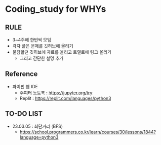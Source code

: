 # Coding_study for WHYs
## RULE
* 3~4주에 한번씩 모임
* 각자 풀은 문제를 깃허브에 올리기
* 불참할땐 깃허브에 자료를 올리고 트렐로에 링크 올리기
  * 그리고 간단한 설명 추가
## Reference
* 파이썬 웹 IDE
  * 주피터 노트북 : https://jupyter.org/try
  * Replit : https://replit.com/languages/python3
  
## TO-DO LIST
* 23.03.05 : 최단거리 (BFS)
  * https://school.programmers.co.kr/learn/courses/30/lessons/1844?language=python3
